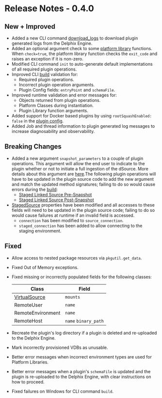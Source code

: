 # Release Notes - 0.4.0

## New + Improved

* Added a new CLI command [download_logs](/References/CLI/#download_logs) to download plugin generated logs from the Delphix Engine.
* Added an optional argument check to some [platform library](/References/Platform_Libraries/) functions. When `check=true`, the platform library function checks the `exit_code` and raises an exception if it is non-zero.
* Modified CLI command `init` to auto-generate default implementations of all required plugin operations. 
* Improved CLI [build](/References/CLI/#build) validation for:
    * Required plugin operations.
    * Incorrect plugin operation arguments.
    * Plugin Config fields: `entryPoint` and `schemaFile`.
* Improved runtime validation and error messages for:
    * Objects returned from plugin operations.
    * Platform Classes during instantiation.
    * Plugin Library function arguments.
* Added support for Docker based plugins by using `rootSquashEnabled: false` in the [plugin config](/References/Plugin_Config/).
* Added Job and thread information to plugin generated log messages to increase diagnosability and observability.

## Breaking Changes

* Added a new argument `snapshot_parameters` to a couple of plugin operations. This argument will allow the end user to indicate to the plugin whether or not to initiate a full ingestion of the dSource. More details about this argument are [here](/Building_Your_First_Plugin/Data_Ingestion/).The following plugin operations will have to be updated in the plugin source code to add the new argument and match the updated method signatures; failing to do so would cause errors during the [build](/References/CLI/#build):
    * [Staged Linked Source Pre-Snapshot](/References/Plugin_Operations/#staged-linked-source-pre-snapshot)
    * [Staged Linked Source Post-Snapshot](/References/Plugin_Operations/#staged-linked-source-post-snapshot)
* [StagedSource](/References/Classes/#stagedsource) properties have been modified and all accesses to these fields will need to be updated in the plugin source code; failing to do so would cause failures at runtime if an invalid field is accessed.
    * `connection` has been modified to `source_connection`.
    * `staged_connection` has been added to allow connecting to the staging environment.
  
## Fixed

* Allow access to nested package resources via `pkgutil.get_data`.
* Fixed Out of Memory exceptions.
* Fixed missing or incorrectly populated fields for the following classes:

    | Class | Field |
    | ----- | ----- |
    | [VirtualSource](/References/Classes/#virtualsource) | `mounts` |
    | RemoteUser | `name` |
    | RemoteEnvironment | `name` |
    | RemoteHost | `name` `binary_path` |

* Recreate the plugin's log directory if a plugin is deleted and re-uploaded to the Delphix Engine.
* Mark incorrectly provisioned VDBs as unusable.
* Better error messages when incorrect environment types are used for Platform Libraries.
* Better error messages when a plugin's `schemaFile` is updated and the plugin is re-uploaded to the Delphix Engine, with clear instructions on how to proceed.
* Fixed failures on Windows for CLI command `build`.
